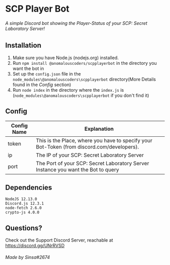 # SCP Player Bot
###### A simple Discord bot showing the Player-Status of your SCP: Secret Laboratory Server!

## Installation
1. Make sure you have Node.js (nodejs.org) installed.
2. Run `npm install @anomalouscoders/scpplayerbot` in the directory you want the bot in
3. Set up the `config.json` file in the `node_modules\@anomalouscoders\scpplayerbot` directory(More Details found in the *Config* section)
4. Run `node index` in the directory where the `index.js` is (`node_modules\@anomalouscoders\scpplayerbot` if you don't find it)

## Config
Config Name | Explanation 
--- | --- 
token | This is the Place, where you have to specify your Bot-Token (from discord.com/developers).
ip | The IP of your SCP: Secret Laboratory Server
port | The Port of your SCP: Secret Laboratory Server Instance you want the Bot to query

## Dependencies
```
NodeJS 12.13.0
Discord.js 12.3.1
node-fetch 2.6.0
crypto-js 4.0.0
```

## Questions?
Check out the Support Discord Server, reachable at https://discord.gg/UNrRVSD

###### Made by Sinsa#2674
